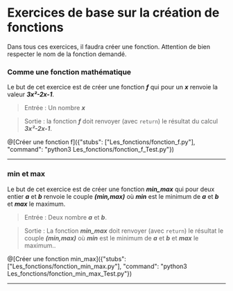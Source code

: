 # Exercices de base sur la création de fonctions

Dans tous ces exercices, il faudra créer une fonction. Attention de bien respecter le nom de la fonction demandé.

### Comme une fonction mathématique

Le but de cet exercice est de créer une fonction ***f*** qui pour un ***x*** renvoie la valeur ***3x²-2x-1***.

> Entrée : Un nombre ***x***

> Sortie : la fonction ***f*** doit renvoyer (avec `return`) le résultat du calcul ***3x²-2x-1***.

@[Créer une fonction f]({"stubs": ["Les_fonctions/fonction_f.py"], "command": "python3 Les_fonctions/fonction_f_Test.py"})

---

### min et max

Le but de cet exercice est de créer une fonction ***min_max*** qui pour deux entier ***a*** et ***b*** renvoie le couple ***(min,max)*** où ***min*** est le minimum de ***a*** et ***b*** et ***max*** le maximum.

> Entrée : Deux nombre ***a*** et ***b***.

> Sortie : La fonction ***min_max*** doit renvoyer (avec `return`) le résultat le couple ***(min,max)*** où ***min*** est le minimum de ***a*** et ***b*** et ***max*** le maximum..

@[Créer une fonction min_max]({"stubs": ["Les_fonctions/fonction_min_max.py"], "command": "python3 Les_fonctions/fonction_min_max_Test.py"})

---
